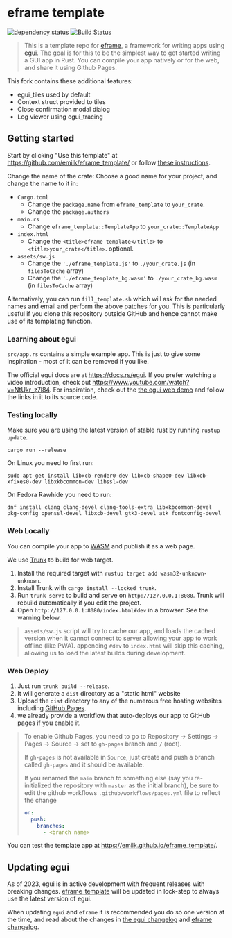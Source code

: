 # eframe template

[![dependency status](https://deps.rs/repo/github/romixlab/eframe_template/status.svg)](https://deps.rs/repo/github/emilk/eframe_template)
[![Build Status](https://github.com/romixlab/eframe_template/workflows/CI/badge.svg)](https://github.com/emilk/eframe_template/actions?workflow=CI)

> This is a template repo for [eframe](https://github.com/emilk/egui/tree/master/crates/eframe), a framework for writing
> apps using [egui](https://github.com/emilk/egui/).
> The goal is for this to be the simplest way to get started writing a GUI app in Rust.
> You can compile your app natively or for the web, and share it using Github Pages.

This fork contains these additional features:

* egui_tiles used by default
* Context struct provided to tiles
* Close confirmation modal dialog
* Log viewer using egui_tracing

## Getting started

Start by clicking "Use this template" at https://github.com/emilk/eframe_template/ or
follow [these instructions](https://docs.github.com/en/free-pro-team@latest/github/creating-cloning-and-archiving-repositories/creating-a-repository-from-a-template).

Change the name of the crate: Choose a good name for your project, and change the name to it in:

* `Cargo.toml`
    * Change the `package.name` from `eframe_template` to `your_crate`.
    * Change the `package.authors`
* `main.rs`
    * Change `eframe_template::TemplateApp` to `your_crate::TemplateApp`
* `index.html`
    * Change the `<title>eframe template</title>` to `<title>your_crate</title>`. optional.
* `assets/sw.js`
    * Change the `'./eframe_template.js'` to `./your_crate.js` (in `filesToCache` array)
    * Change the `'./eframe_template_bg.wasm'` to `./your_crate_bg.wasm` (in `filesToCache` array)

Alternatively, you can run `fill_template.sh` which will ask for the needed names and email and perform the above
patches for you. This is particularly useful if you clone this repository outside GitHub and hence cannot make use of
its
templating function.

### Learning about egui

`src/app.rs` contains a simple example app. This is just to give some inspiration - most of it can be removed if you
like.

The official egui docs are at <https://docs.rs/egui>. If you prefer watching a video introduction, check
out <https://www.youtube.com/watch?v=NtUkr_z7l84>. For inspiration, check out
the [the egui web demo](https://emilk.github.io/egui/index.html) and follow the links in it to its source code.

### Testing locally

Make sure you are using the latest version of stable rust by running `rustup update`.

`cargo run --release`

On Linux you need to first run:

`sudo apt-get install libxcb-render0-dev libxcb-shape0-dev libxcb-xfixes0-dev libxkbcommon-dev libssl-dev`

On Fedora Rawhide you need to run:

`dnf install clang clang-devel clang-tools-extra libxkbcommon-devel pkg-config openssl-devel libxcb-devel gtk3-devel atk fontconfig-devel`

### Web Locally

You can compile your app to [WASM](https://en.wikipedia.org/wiki/WebAssembly) and publish it as a web page.

We use [Trunk](https://trunkrs.dev/) to build for web target.

1. Install the required target with `rustup target add wasm32-unknown-unknown`.
2. Install Trunk with `cargo install --locked trunk`.
3. Run `trunk serve` to build and serve on `http://127.0.0.1:8080`. Trunk will rebuild automatically if you edit the
   project.
4. Open `http://127.0.0.1:8080/index.html#dev` in a browser. See the warning below.

> `assets/sw.js` script will try to cache our app, and loads the cached version when it cannot connect to server
> allowing your app to work offline (like PWA).
> appending `#dev` to `index.html` will skip this caching, allowing us to load the latest builds during development.

### Web Deploy

1. Just run `trunk build --release`.
2. It will generate a `dist` directory as a "static html" website
3. Upload the `dist` directory to any of the numerous free hosting websites
   including [GitHub Pages](https://docs.github.com/en/free-pro-team@latest/github/working-with-github-pages/configuring-a-publishing-source-for-your-github-pages-site).
4. we already provide a workflow that auto-deploys our app to GitHub pages if you enable it.

> To enable Github Pages, you need to go to Repository -> Settings -> Pages -> Source -> set to `gh-pages` branch and
`/` (root).
>
> If `gh-pages` is not available in `Source`, just create and push a branch called `gh-pages` and it should be
> available.
>
> If you renamed the `main` branch to something else (say you re-initialized the repository with `master` as the initial
> branch), be sure to edit the github workflows `.github/workflows/pages.yml` file to reflect the change
> ```yml
> on:
>   push:
>     branches:
>       - <branch name>
> ```

You can test the template app at <https://emilk.github.io/eframe_template/>.

## Updating egui

As of 2023, egui is in active development with frequent releases with breaking
changes. [eframe_template](https://github.com/emilk/eframe_template/) will be updated in lock-step to always use the
latest version of egui.

When updating `egui` and `eframe` it is recommended you do so one version at the time, and read about the changes
in [the egui changelog](https://github.com/emilk/egui/blob/master/CHANGELOG.md)
and [eframe changelog](https://github.com/emilk/egui/blob/master/crates/eframe/CHANGELOG.md).
